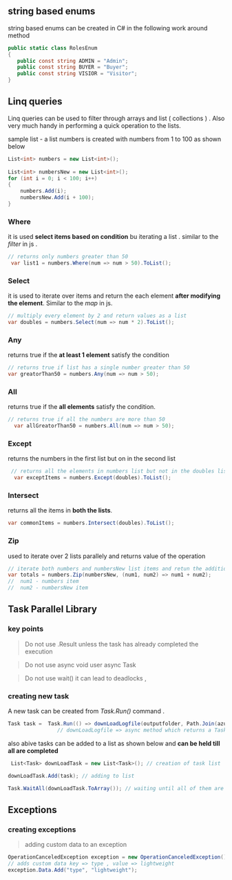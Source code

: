 ## string based enums 

string based enums can be created in C# in the following work around method 

``` C#
public static class RolesEnum
{
   public const string ADMIN = "Admin";
   public const string BUYER = "Buyer";
   public const string VISIOR = "Visitor";
}
```

## Linq queries 

Linq queries can be used to filter through arrays and list ( collections ) . Also very much handy in performing a quick operation to the lists. 

sample list - a list numbers is created with numbers from 1 to 100 as shown below 

``` C#
List<int> numbers = new List<int>();
 
List<int> numbersNew = new List<int>();
for (int i = 0; i < 100; i++)
{
    numbers.Add(i);
    numbersNew.Add(i + 100);
}
```

### Where 

it is used **select items based on condition** bu iterating a list . 
similar to the *filter* in js .

``` c#
// returns only numbers greater than 50 
 var list1 = numbers.Where(num => num > 50).ToList(); 
 ```

### Select 

it is used to iterate over items and return the each element **after modifying the element**. Similar to the *map* in js.

``` c#
// multiply every element by 2 and return values as a list 
var doubles = numbers.Select(num => num * 2).ToList();
```

### Any 
returns true if the **at least 1 element** satisfy the condition

``` c# 
// returns true if list has a single number greater than 50 
var greatorThan50 = numbers.Any(num => num > 50);
```

### All 
returns true if the **all elements** satisfy the condition.

``` C# 
// returns true if all the numbers are more than 50 
  var allGreatorThan50 = numbers.All(num => num > 50);

```

### Except 

returns the numbers in the first list but on in the second list 

``` c# 
 // returns all the elements in numbers list but not in the doubles list 
  var exceptItems = numbers.Except(doubles).ToList();
``` 

### Intersect 

returns all the items in **both the lists**.

``` C# 
var commonItems = numbers.Intersect(doubles).ToList();
```

### Zip 

used to iterate over 2 lists parallely and returns value of the operation 

``` C# 
// iterate both numbers and numbersNew list items and retun the addition of each element 
var totals = numbers.Zip(numbersNew, (num1, num2) => num1 + num2);
//  num1 - numbers item 
//  num2 - numbersNew item 
```

## Task Parallel Library 

### key points 
> Do not use .Result  unless the task has already completed the execution

> Do not use async void  user async Task 

> Do not use wait()  it can lead to deadlocks 
        ,

### creating new task 
A new task can be created from *Task.Run()* command . 

``` C#
Task task =  Task.Run(() => downLoadLogfile(outputfolder, Path.Join(azurePath, item.Name), item));
                // downLoadLogfile => async method which returns a Task 
```

also abive tasks can be added to a list as shown below and **can be held till all are completed**

``` C# 
 List<Task> downLoadTask = new List<Task>(); // creation of task list 

downLoadTask.Add(task); // adding to list 

Task.WaitAll(downLoadTask.ToArray()); // waiting until all of them are completed 
```

## Exceptions 

### creating exceptions 

> adding custom data to an exception

``` C#
OperationCanceledException exception = new OperationCanceledException();
// adds custom data key => type , value => lightweight 
exception.Data.Add("type", "lightweight"); 

```
